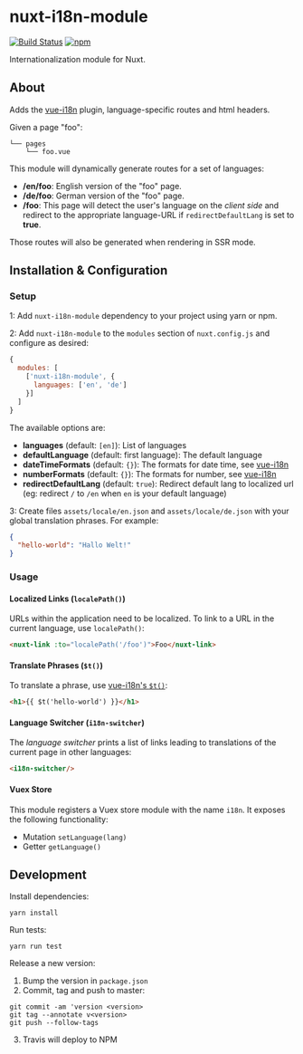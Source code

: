 nuxt-i18n-module
================

[![Build Status](https://img.shields.io/travis/njam/nuxt-i18n-module/master.svg)](https://travis-ci.org/njam/nuxt-i18n-module)
[![npm](https://img.shields.io/npm/v/nuxt-i18n-module.svg)](https://www.npmjs.com/package/nuxt-i18n-module)


Internationalization module for Nuxt.


About
-----
Adds the [vue-i18n](https://github.com/kazupon/vue-i18n) plugin, language-specific routes and html headers.

Given a page "foo":
```
└── pages
    └── foo.vue
```
This module will dynamically generate routes for a set of languages:
- **/en/foo**: English version of the "foo" page.
- **/de/foo**: German version of the "foo" page.
- **/foo**: This page will detect the user's language on the *client side* and redirect to the appropriate language-URL if `redirectDefaultLang` is set to **true**.

Those routes will also be generated when rendering in SSR mode.


Installation & Configuration
----------------------------

### Setup
1: Add `nuxt-i18n-module` dependency to your project using yarn or npm.

2: Add `nuxt-i18n-module` to the `modules` section of `nuxt.config.js` and configure as desired:
```js
{
  modules: [
    ['nuxt-i18n-module', {
      languages: ['en', 'de']
    }]
  ]
}
```
The available options are:
- **languages** (default: `[en]`): List of languages
- **defaultLanguage** (default: first language): The default language
- **dateTimeFormats** (default: `{}`): The formats for date time, see [vue-i18n](https://kazupon.github.io/vue-i18n/api/#datetimeformats)
- **numberFormats** (default: `{}`): The formats for number, see [vue-i18n](https://kazupon.github.io/vue-i18n/api/#numberformats)
- **redirectDefaultLang** (default: `true`): Redirect default lang to localized url (eg: redirect `/` to `/en` when `en` is your default language)

3: Create files `assets/locale/en.json` and `assets/locale/de.json` with your global translation phrases.
For example:
```json
{
  "hello-world": "Hallo Welt!"
}
```

### Usage

#### Localized Links (`localePath()`)
URLs within the application need to be localized.
To link to a URL in the current language, use `localePath()`:
```html
<nuxt-link :to="localePath('/foo')">Foo</nuxt-link>
```

#### Translate Phrases (`$t()`)
To translate a phrase, use [vue-i18n's `$t()`](https://kazupon.github.io/vue-i18n/api/#t):
```html
<h1>{{ $t('hello-world') }}</h1>
```

#### Language Switcher (`i18n-switcher`)
The _language switcher_ prints a list of links leading to translations of the current page in other languages:
```html
<i18n-switcher/>
```

#### Vuex Store
This module registers a Vuex store module with the name `i18n`.
It exposes the following functionality:
- Mutation `setLanguage(lang)`
- Getter `getLanguage()`

Development
-----------
Install dependencies:
```
yarn install
```

Run tests:
```
yarn run test
```

Release a new version:

1. Bump the version in `package.json`
2. Commit, tag and push to master:
```
git commit -am 'version <version>
git tag --annotate v<version>
git push --follow-tags
```
3. Travis will deploy to NPM
